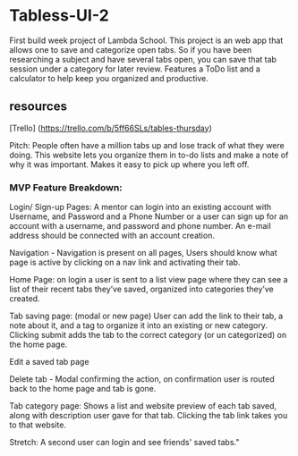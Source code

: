 # Tabless-UI-2
First build week project of Lambda School. This project is an web app that allows one to save and categorize open tabs. So if you have been researching a subject and have several tabs open, you can save that tab session under a category for later review. Features a ToDo list and a calculator to help keep you organized and productive. 

## resources
[Trello] (https://trello.com/b/5ff66SLs/tables-thursday)

Pitch: People often have a million tabs up and lose track of what they were doing. This website lets you organize them in to-do lists and make a note of why it was important. Makes it easy to pick up where you left off.

 ### MVP Feature Breakdown:

 Login/ Sign-up Pages: A mentor can login into an existing account with Username, and Password and a Phone Number or a user can sign up for an account with a username, and password and phone number. An e-mail address should be connected with an account creation.

 Navigation - Navigation is present on all pages, Users should know what page is active by clicking on a nav link and activating their tab.

 Home Page: on login a user is sent to a list view page where they can see a list of their recent tabs they’ve saved, organized into categories they’ve created.

 Tab saving page: (modal or new page) User can add the link to their tab, a note about it, and a tag to organize it into an existing or new category. Clicking submit adds the tab to the correct category (or un categorized) on the home page.

 Edit a saved tab page

 Delete tab - Modal confirming the action, on confirmation user is routed back to the home page and tab is gone.

 Tab category page: Shows a list and website preview of each tab saved, along with description user gave for that tab. Clicking the tab link takes you to that website.

 Stretch: A second user can login and see friends' saved tabs."
